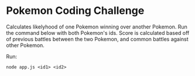 # Pokemon Coding Challenge

Calculates likelyhood of one Pokemon winning over another Pokemon. Run the command below with both Pokemon's ids. Score is calculated based off of previous battles between the two Pokemon, and common battles against other Pokemon.

Run:

`node app.js <id1> <id2>`
